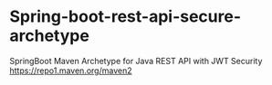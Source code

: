 # Spring-boot-rest-api-secure-archetype
SpringBoot Maven Archetype for Java REST API with JWT Security https://repo1.maven.org/maven2
